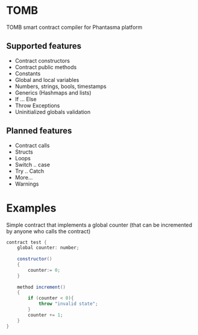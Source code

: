 # TOMB
TOMB smart contract compiler for Phantasma platform


## Supported features

- Contract constructors
- Contract public methods
- Constants
- Global and local variables
- Numbers, strings, bools, timestamps
- Generics (Hashmaps and lists)
- If ... Else
- Throw Exceptions
- Uninitialized globals validation

## Planned features

- Contract calls
- Structs
- Loops
- Switch .. case
- Try .. Catch
- More...
- Warnings

# Examples

Simple contract that implements a global counter (that can be incremented by anyone who calls the contract)

```c#
contract test {
	global counter: number;
	
	constructor() 
	{
		counter:= 0;
	}
	
	method increment()
	{
		if (counter < 0){
			throw "invalid state";
		}
		counter += 1;
	}
}
```